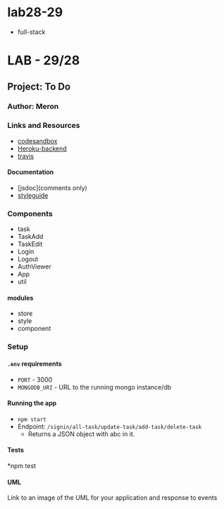 # lab28-29
- full-stack
# LAB - 29/28

## Project: To Do

### Author: Meron

### Links and Resources
* [codesandbox](https://codesandbox.io/s/zealous-tesla-kzn58)
* [Heroku-backend](https://to-donew.herokuapp.com/)
* [travis](http://xyz.com)


#### Documentation
* [jsdoc](comments only)
* [styleguide](https://github.com/shri/JSDoc-Style-Guide#functions)


### Components
* task
* TaskAdd
* TaskEdit
* Login
* Logout
* AuthViewer
* App
* util
#### modules
* store
* style
* component

### Setup
#### `.env` requirements
* `PORT` - 3000
* `MONGODB_URI` - URL to the running mongo instance/db

#### Running the app
* `npm start`
* Endpoint: `/signin/all-task/update-task/add-task/delete-task`
  * Returns a JSON object with abc in it.

  
#### Tests
*npm test


#### UML
Link to an image of the UML for your application and response to events



